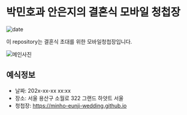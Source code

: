 # 박민호과 안은지의 결혼식 모바일 청첩장
![date](https://img.shields.io/date/1642253400.svg?style=for-the-badge)

이 repository는 결혼식 초대를 위한 모바일청첩장입니다. 

![메인사진]()

## 예식정보

* 날짜: 202x-xx-xx xx:xx
* 장소: 서울 용산구 소월로 322 그랜드 하얏트 서울
* 청첩장: https://minho-eunji-wedding.github.io
